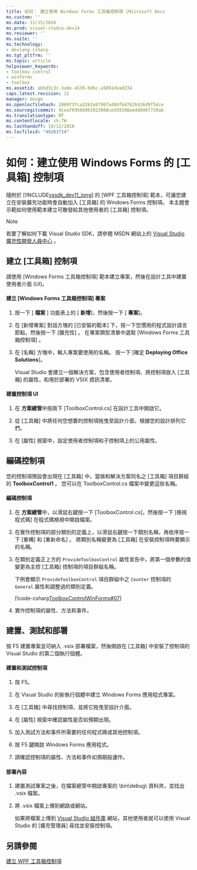 ```yaml
---
title: 如何： 建立使用 Windows Forms 工具箱控制項 |Microsoft Docs
ms.custom: ''
ms.date: 11/15/2016
ms.prod: visual-studio-dev14
ms.reviewer: ''
ms.suite: ''
ms.technology:
- devlang-csharp
ms.tgt_pltfrm: ''
ms.topic: article
helpviewer_keywords:
- Toolbox control
- winforms
- toolbox
ms.assetid: abbd3c3c-3a6e-4539-bd6c-a5891dead234
caps.latest.revision: 12
manager: douge
ms.openlocfilehash: 2860f3fca32b3a87967a404fb47626416d9f5dce
ms.sourcegitcommit: 9ceaf69568d61023868ced59108ae4dd46f720ab
ms.translationtype: MT
ms.contentlocale: zh-TW
ms.lasthandoff: 10/12/2018
ms.locfileid: "49263714"
---
```

# <a name="how-to-create-a-toolbox-control-that-uses-windows-forms"></a>如何：建立使用 Windows Forms 的 [工具箱] 控制項
隨附於 [!INCLUDE[vssdk_dev11_long](../includes/vssdk-dev11-long-md.md)] 的 [WPF 工具箱控制項] 範本，可讓您建立在安裝擴充功能時會自動加入 [工具箱]  的 Windows Forms 控制項。 本主題會示範如何使用範本建立可散發給其他使用者的 [工具箱]  控制項。  
  
> [!NOTE]
>  若要了解如何下載 Visual Studio SDK，請參閱 MSDN 網站上的 [Visual Studio 擴充性開發人員中心](http://go.microsoft.com/fwlink/?linkid=121964) 。  
  
## <a name="creating-a-toolbox-control"></a>建立 [工具箱] 控制項  
 請使用 [Windows Forms 工具箱控制項] 範本建立專案，然後在設計工具中建置使用者介面 (UI)。  
  
#### <a name="to-create-a-windows-forms-toolbox-control-project"></a>建立 [Windows Forms 工具箱控制項] 專案  
  
1.  按一下 [ **檔案** ] 功能表上的 [ **新增**]，然後按一下 [ **專案**]。  
  
2.  在 [新增專案]  對話方塊的 [已安裝的範本] 下，按一下您慣用的程式設計語言節點，然後按一下 [擴充性] 。 在專案類型清單中選取 [Windows Forms 工具箱控制項] 。  
  
3.  在 [名稱]  方塊中，輸入專案要使用的名稱。 按一下 [確定 **Deploying Office Solutions**]。  
  
     Visual Studio 會建立一個解決方案，包含使用者控制項、將控制項放入 [工具箱] 的屬性，和用於部署的 VSIX 資訊清單。  
  
#### <a name="to-build-the-control-ui"></a>建置控制項 UI  
  
1.  在 **方案總管**中按兩下 [ToolboxControl.cs] 在設計工具中開啟它。  
  
2.  從 [工具箱] 中將任何您想要的控制項拖曳至設計介面，根據您的設計排列它們。  
  
3.  在 [屬性]  視窗中，設定使用者控制項和子控制項上的公用屬性。  
  
## <a name="coding-the-control"></a>編碼控制項  
 您的控制項預設會出現在 [工具箱]  中，當做和解決方案同名之 [工具箱]  項目群組的 **ToolboxControl1** 。 您可以在 ToolboxControl.cs 檔案中變更這些名稱。  
  
#### <a name="to-code-the-control"></a>編碼控制項  
  
1.  在 **方案總管**中，以滑鼠右鍵按一下 [ToolboxControl.cs]，然後按一下 [檢視程式碼]  在程式碼檢視中開啟檔案。  
  
2.  在實作控制項的部分類別的定義上，以滑鼠右鍵按一下類別名稱，再依序按一下 [重構] 和 [重新命名] 。 將類別名稱變更為 [工具箱]  在安裝控制項時要顯示的名稱。  
  
3.  在類別定義正上方的 `ProvideToolboxControl` 屬性宣告中，將第一個參數的值變更為主控 [工具箱] 控制項的項目群組名稱。  
  
     下例會顯示 `ProvideToolboxControl` 項目群組中之 `Counter` 控制項的 `General` 屬性和調整過的類別定義。  
  
     [!code-csharp[ToolboxControlWinForms#07](../snippets/csharp/VS_Snippets_VSSDK/toolboxcontrolwinforms/cs/toolboxcontrol.cs#07)]  
  
4.  實作控制項的屬性、方法和事件。  
  
## <a name="building-testing-and-deployment"></a>建置、測試和部署  
 按 F5 建置專案並可納入 .vsix 部署檔案，然後開啟在 [工具箱] 中安裝了控制項的 Visual Studio 的第二個執行個體。  
  
#### <a name="to-build-and-test-the-control"></a>建置和測試控制項  
  
1.  按 F5。  
  
2.  在 Visual Studio 的新執行個體中建立 Windows Forms 應用程式專案。  
  
3.  在 [工具箱]  中尋找控制項，並將它拖曳至設計介面。  
  
4.  在 [屬性]  視窗中確認屬性是否如預期出現。  
  
5.  加入測試方法和事件所需要的任何程式碼或其他控制項。  
  
6.  按 F5 鍵開啟 Windows Forms 應用程式。  
  
7.  請確認控制項的屬性、方法和事件如預期般運作。  
  
#### <a name="to-deploy-the-control"></a>部署內容  
  
1.  建置測試專案之後，在檔案總管中開啟專案的 \bin\debug\ 資料夾，並找出 .vsix 檔案。  
  
2.  將 .vsix 檔案上傳到網路或網站。  
  
     如果將檔案上傳到 [Visual Studio 組件庫](http://go.microsoft.com/fwlink/?LinkID=123847) 網站，其他使用者就可以使用 Visual Studio 的 [擴充管理員]  尋找並安裝控制項。  
  
## <a name="see-also"></a>另請參閱  
 [建立 WPF 工具箱控制項](../extensibility/creating-a-wpf-toolbox-control.md)